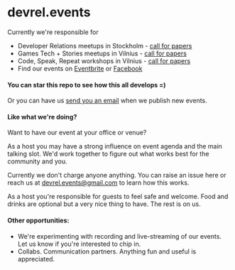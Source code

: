# devrel.events
Currently we're responsible for
* Developer Relations meetups in Stockholm - [call for papers](cfp-devrel-meetups-stockholm.md)
* Games Tech + Stories meetups in Vilnius - [call for papers](cfp-gamestech-stories.md)
* Code, Speak, Repeat workshops in Vilnius - [call for papers](cfp-code-speak-repeat.md)
* Find our events on [Eventbrite](https://www.eventbrite.com/o/developer-relations-events-26740448969) or [Facebook](https://www.facebook.com/pg/devrelevents/events/)

#### You can star this repo to see how this all develops =)
Or you can have us [send you an email](https://mailchi.mp/e7b8ff53834e/devrel-dx-developer-relations-community-meetups) when we publish new events.


#### Like what we're doing?
Want to have our event at your office or venue? 

As a host you may have a strong influence on event agenda and the main talking slot. We'd work together to figure out what works best for the community and you.

Currently we don't charge anyone anything. You can raise an issue here or reach us at devrel.events@gmail.com to learn how this works.

As a host you're responsible for guests to feel safe and welcome. Food and drinks are optional but a very nice thing to have. The rest is on us.

#### Other opportunities:
* We're experimenting with recording and live-streaming of our events. Let us know if you're interested to chip in.
* Collabs. Communication partners. Anything fun and useful is appreciated.
